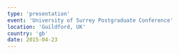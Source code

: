 ```yaml
---
type: 'presentation'
event: 'University of Surrey Postgraduate Conference'
location: 'Guildford, UK'
country: 'gb'
date: 2015-04-23
---
```

